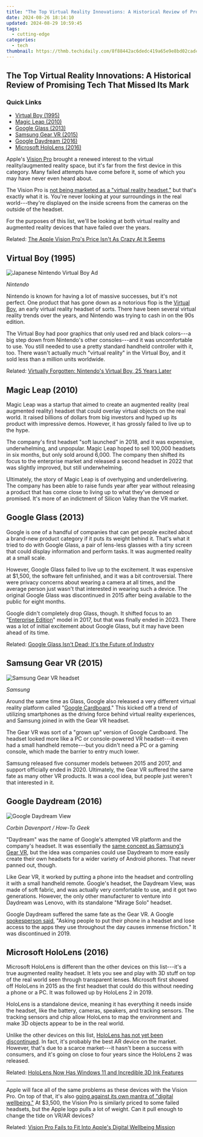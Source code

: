 ```yaml
---
title: "The Top Virtual Reality Innovations: A Historical Review of Promising Tech That Missed Its Mark"
date: 2024-08-26 18:14:10
updated: 2024-08-29 10:59:45
tags:
  - cutting-edge
categories:
  - tech
thumbnail: https://thmb.techidaily.com/8f88442ac6dedc419a65e9e8bd02cadcc874f8f080f0e1330c1b328f3cf15bd0.jpg
---
```


## The Top Virtual Reality Innovations: A Historical Review of Promising Tech That Missed Its Mark

### Quick Links

* [Virtual Boy (1995)](https://www.howtogeek.com/900595/a-look-back-at-vr-products-that-never-lived-up-to-the-hype/#virtual-boy-1995)
* [Magic Leap (2010)](https://www.howtogeek.com/900595/a-look-back-at-vr-products-that-never-lived-up-to-the-hype/#magic-leap-2010)
* [Google Glass (2013)](https://www.howtogeek.com/900595/a-look-back-at-vr-products-that-never-lived-up-to-the-hype/#google-glass-2013)
* [Samsung Gear VR (2015)](https://www.howtogeek.com/900595/a-look-back-at-vr-products-that-never-lived-up-to-the-hype/#samsung-gear-vr-2015)
* [Google Daydream (2016)](https://www.howtogeek.com/900595/a-look-back-at-vr-products-that-never-lived-up-to-the-hype/#google-daydream-2016)
* [Microsoft HoloLens (2016)](https://www.howtogeek.com/900595/a-look-back-at-vr-products-that-never-lived-up-to-the-hype/#microsoft-hololens-2016)

 Apple's [Vision Pro](https://location-social.techidaily.com/in-2024-how-to-sharefake-location-on-whatsapp-for-apple-iphone-12-mini-drfone-by-drfone-virtual-ios/) brought a renewed interest to the virtual reality/augmented reality space, but it's far from the first device in this category. Many failed attempts have come before it, some of which you may have never even heard about.

 The Vision Pro is [not being marketed as a "virtual reality headset,"](https://screen-video-capture.techidaily.com/updated-advanced-5-internet-screen-grabbers/) but that's exactly what it is. You're never looking at your surroundings in the real world---they're displayed on the inside screens from the cameras on the outside of the headset.

 For the purposes of this list, we'll be looking at both virtual reality and augmented reality devices that have failed over the years.

Related: [The Apple Vision Pro's Price Isn't As Crazy At It Seems](https://screen-video-capture.techidaily.com/updated-advanced-5-internet-screen-grabbers/) 

##  Virtual Boy (1995)

![Japanese Nintendo Virtual Boy Ad](https://static1.howtogeekimages.com/wordpress/wp-content/uploads/2020/07/japanese_virtual_boy_ad.jpg) 

_Nintendo_

 Nintendo is known for having a lot of massive successes, but it's not perfect. One product that has gone down as a notorious flop is the [Virtual Boy](https://buynow-marvelous.techidaily.com/elite-choices-for-your-entertainment-hub-2024s-best-htpcs-reviewed/), an early virtual reality headset of sorts. There have been several virtual reality trends over the years, and Nintendo was trying to cash in on the 90s edition.

 The Virtual Boy had poor graphics that only used red and black colors---a big step down from Nintendo's other consoles---and it was uncomfortable to use. You still needed to use a pretty standard handheld controller with it, too. There wasn't actually much "virtual reality" in the Virtual Boy, and it sold less than a million units worldwide.

Related: [Virtually Forgotten: Nintendo's Virtual Boy, 25 Years Later](https://buynow-marvelous.techidaily.com/elite-choices-for-your-entertainment-hub-2024s-best-htpcs-reviewed/) 

##  Magic Leap (2010)

 Magic Leap was a startup that aimed to create an augmented reality (real augmented reality) headset that could overlay virtual objects on the real world. It raised billions of dollars from big investors and hyped up its product with impressive demos. However, it has grossly failed to live up to the hype.

 The company's first headset "soft launched" in 2018, and it was expensive, underwhelming, and unpopular. Magic Leap hoped to sell 100,000 headsets in six months, but only sold around 6,000\. The company then shifted its focus to the enterprise market and released a second headset in 2022 that was slightly improved, but still underwhelming.

 Ultimately, the story of Magic Leap is of overhyping and underdelivering. The company has been able to raise funds year after year without releasing a product that has come close to living up to what they've demoed or promised. It's more of an indictment of Silicon Valley than the VR market.

##  Google Glass (2013)

 Google is one of a handful of companies that can get people excited about a brand-new product category if it puts its weight behind it. That's what it tried to do with Google Glass, a pair of lens-less glasses with a tiny screen that could display information and perform tasks. It was augmented reality at a small scale.

 However, Google Glass failed to live up to the excitement. It was expensive at $1,500, the software felt unfinished, and it was a bit controversial. There were privacy concerns about wearing a camera at all times, and the average person just wasn't that interested in wearing such a device. The original Google Glass was discontinued in 2015 after being available to the public for eight months.

 Google didn't completely drop Glass, though. It shifted focus to an "[Enterprise Edition](https://extra-guidance.techidaily.com/new-smart-tips-for-gif-lovers-iphone-edition/)" model in 2017, but that was finally ended in 2023\. There was a lot of initial excitement about Google Glass, but it may have been ahead of its time.

Related: [Google Glass Isn't Dead; It's the Future of Industry](https://extra-guidance.techidaily.com/new-smart-tips-for-gif-lovers-iphone-edition/) 

##  Samsung Gear VR (2015)

![Samsung Gear VR headset](https://static1.howtogeekimages.com/wordpress/wp-content/uploads/2019/05/gear-vr.jpg) 

_Samsung_

 Around the same time as Glass, Google also released a very different virtual reality platform called "[Google Cardboard](https://facebook-video-share.techidaily.com/new-expertly-selected-asmr-tools-for-androidios-for-2024/)." This kicked off a trend of utilizing smartphones as the driving force behind virtual reality experiences, and Samsung joined in with the Gear VR headset.

 The Gear VR was sort of a "grown up" version of Google Cardboard. The headset looked more like a PC or console-powered VR headset---it even had a small handheld remote---but you didn't need a PC or a gaming console, which made the barrier to entry much lower.

 Samsung released five consumer models between 2015 and 2017, and support officially ended in 2020\. Ultimately, the Gear VR suffered the same fate as many other VR products. It was a cool idea, but people just weren't that interested in it.

##  Google Daydream (2016)

![Google Daydream View](https://static1.howtogeekimages.com/wordpress/wp-content/uploads/2023/06/google-daydream-vr-headset-2.jpg) 

_Corbin Davenport / How-To Geek_

 "Daydream" was the name of Google's attempted VR platform and the company's headset. It was essentially the [same concept as Samsung's Gear VR](https://youtube-sure.techidaily.com/approved-live-streaming-made-simple-google-meet-to-youtube-guide/), but the idea was companies could use Daydream to more easily create their own headsets for a wider variety of Android phones. That never panned out, though.

 Like Gear VR, it worked by putting a phone into the headset and controlling it with a small handheld remote. Google's headset, the Daydream View, was made of soft fabric, and was actually very comfortable to use, and it got two generations. However, the only other manufacturer to venture into Daydream was Lenovo, with its standalone "Mirage Solo" headset.

 Google Daydream suffered the same fate as the Gear VR. A Google [spokesperson said](https://www.theverge.com/2019/10/15/20915609/google-pixel-4-no-daydream-support-view-vr-headset-discontinued), "Asking people to put their phone in a headset and lose access to the apps they use throughout the day causes immense friction." It was discontinued in 2019.

##  Microsoft HoloLens (2016)

 Microsoft HoloLens is different than the other devices on this list---it's a true augmented reality headset. It lets you see and play with 3D stuff on top of the real world seen through transparent lenses. Microsoft first showed off HoloLens in 2015 as the first headset that could do this without needing a phone or a PC. It was followed up by HoloLens 2 in 2019.

 HoloLens is a standalone device, meaning it has everything it needs inside the headset, like the battery, cameras, speakers, and tracking sensors. The tracking sensors and chip allow HoloLens to map the environment and make 3D objects appear to be in the real world.

 Unlike the other devices on this list, [HoloLens has not yet been discontinued](https://discord-videos.techidaily.com/updated-in-2024-step-by-step-how-to-delete-a-discord-server/). In fact, it's probably the best AR device on the market. However, that's due to a scarce market---it hasn't been a success with consumers, and it's going on close to four years since the HoloLens 2 was released.

Related: [HoloLens Now Has Windows 11 and Incredible 3D Ink Features](https://discord-videos.techidaily.com/updated-in-2024-step-by-step-how-to-delete-a-discord-server/) 

---

 Apple will face all of the same problems as these devices with the Vision Pro. On top of that, it's also [going against its own mantra of "digital wellbeing."](https://android-unlock.techidaily.com/in-2024-how-to-reset-a-vivo-y78plus-phone-that-is-locked-by-drfone-android/) At $3,500, the Vision Pro is similarly priced to some failed headsets, but the Apple logo pulls a lot of weight. Can it pull enough to change the tide on VR/AR devices?

Related: [Vision Pro Fails to Fit Into Apple's Digital Wellbeing Mission](https://android-unlock.techidaily.com/in-2024-how-to-reset-a-vivo-y78plus-phone-that-is-locked-by-drfone-android/)

<ins class="adsbygoogle"
     style="display:block"
     data-ad-format="autorelaxed"
     data-ad-client="ca-pub-7571918770474297"
     data-ad-slot="1223367746"></ins>



<ins class="adsbygoogle"
     style="display:block"
     data-ad-client="ca-pub-7571918770474297"
     data-ad-slot="8358498916"
     data-ad-format="auto"
     data-full-width-responsive="true"></ins>
